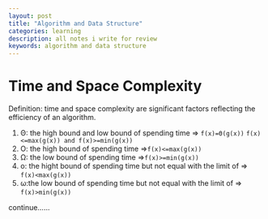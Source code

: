 ```yaml
---
layout: post
title: "Algorithm and Data Structure"
categories: learning
description: all notes i write for review
keywords: algorithm and data structure
---
```

# Time and Space Complexity

Definition: time and space complexity are significant factors reflecting the efficiency of an algorithm.

1. Θ: the high bound and low bound of spending time => `f(x)=Θ(g(x))` `f(x)<=max(g(x)) and f(x)>=min(g(x)) `
2. O: the high bound of spending time =>`f(x)<=max(g(x))`
3. Ω: the low bound of spending time =>`f(x)>=min(g(x))`
4. o: the hight bound of spending time but not equal with the limit of => `f(x)<max(g(x))`
5. ω:the low bound of spending time but not equal with the limit of => `f(x)>min(g(x))`

continue……
